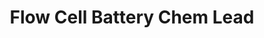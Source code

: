 ﻿---
layout: member
weight: 800
name: Shirley Zhang
title: Flow Cell Battery Chem Lead
img: /assets/images/members/shirley.jpg
email: qushen.zhang@alumni.ubc.ca
biography: >
	Qushen (Shirley) Zhang is a graduate student in Chemical Engineering. With more than one year combined electrochemistry research and testing experience on battery and fuel cell, she decided to lead the flow cell battery chemical department. She believes that clean energy will replace traditional fossil fuels and significantly reduce global warming impact and environmental pollution. 
linkedin: https://www.linkedin.com/in/qushen-shirley-zhang-365b6288/
---